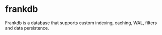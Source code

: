 # frankdb
Frankdb is a database that supports custom indexing, caching, WAL, filters and data persistence.
